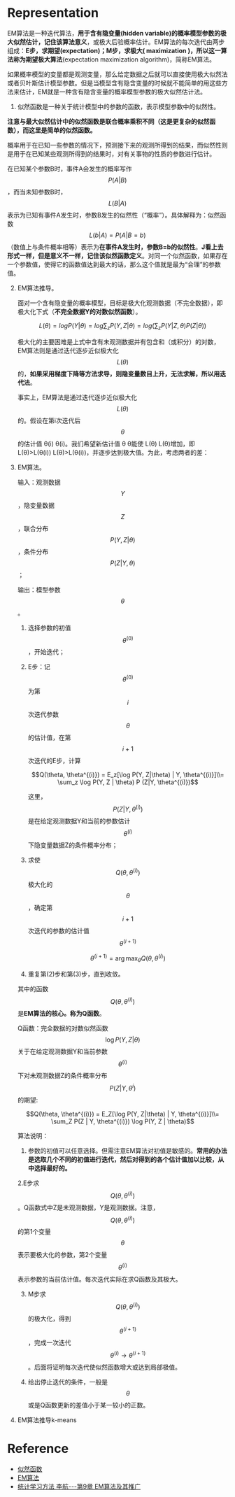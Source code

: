 # Representation

EM算法是一种迭代算法，**用于含有隐变量\(hidden variable\)的概率模型参数的极大似然估计，记住该算法意义**，或极大后验概率估计。EM算法的每次迭代由两步组成：**E步，求期望\(expectation\)；M步，求极大\( maximization \)，所以这一算法称为期望极大算法**\(expectation maximization algorithm\)，简称EM算法。

如果概率模型的变量都是观测变量，那么给定数据之后就可以直接使用极大似然法或者贝叶斯估计模型参数。但是当模型含有隐含变量的时候就不能简单的用这些方法来估计，EM就是一种含有隐含变量的概率模型参数的极大似然估计法。

1. 似然函数是一种关于统计模型中的参数的函数，表示模型参数中的似然性。

  **注意与最大似然估计中的似然函数是联合概率乘积不同（这是更复杂的似然函数），而这里是简单的似然函数。**

  概率用于在已知一些参数的情况下，预测接下来的观测所得到的结果，而似然性则是用于在已知某些观测所得到的结果时，对有关事物的性质的参数进行估计。

  在已知某个参数B时，事件A会发生的概率写作$$P(A|B)$$，而当未知参数B时，$$L(B|A)$$表示为已知有事件A发生时，参数B发生的似然性（“概率”）。具体解释为：似然函数$$L(b|A)=P(A|B=b)$$（数值上与条件概率相等）表示为**在事件A发生时，参数B=b的似然性**。**J看上去形式一样，但是意义不一样，记住该似然函数定义**。对同一个似然函数，如果存在一个参数值，使得它的函数值达到最大的话，那么这个值就是最为“合理”的参数值。

2. EM算法推导。

    面对一个含有隐变量的概率模型，目标是极大化观测数据（不完全数据），即极大化下式（**不完全数据Y的对数似然函数**）。

    $$L(θ)=logP(Y|θ)=log\sum_{z}P(Y,Z|θ)=log(\sum_{z}P(Y|Z,\theta)P(Z|\theta))$$

    极大化的主要困难是上式中含有未观测数据并有包含和（或积分）的对数，EM算法则是通过迭代逐步近似极大化$$L(\theta)$$的，**如果采用梯度下降等方法求导，则隐变量数目上升，无法求解，所以用迭代法**。

    事实上，EM算法是通过迭代逐步近似极大化$$L(\theta)$$的。假设在第i次迭代后$$\theta$$的估计值 θ(i) θ(i)。我们希望新估计值 θ θ能使 L(θ) L(θ)增加，即 L(θ)>L(θ(i)) L(θ)>L(θ(i))，并逐步达到极大值。为此，考虑两者的差： 

3. EM算法。

    输入：观测数据$$Y$$，隐变量数据$$Z$$，联合分布$$P(Y,Z|\theta)$$，条件分布$$P(Z|Y,\theta)$$；

    输出：模型参数$$\theta$$。

    1. 选择参数的初值$$\theta^{(0)}$$，开始迭代；

    2. E步：记$$\theta^{(0)}$$为第$$i$$次迭代参数$$\theta$$的估计值，在第$$i+1$$次迭代的E步，计算

        $$Q(\theta, \theta^{(i)}) = E_z[\log P(Y, Z|\theta) | Y, \theta^{(i)}]\\= \sum_z \log P(Y, Z | \theta) P (Z|Y, \theta^{(i)})$$
    
        这里，$$P(Z|Y, \theta^{(i)})$$是在给定观测数据Y和当前的参数估计$$\theta^{(i)}$$下隐变量数据Z的条件概率分布；

    3. 求使$$Q(\theta, \theta^{(i)})$$极大化的$$\theta$$，确定第$$i+1$$次迭代的参数的估计值$$\theta^{(i+1)}$$

        $$\theta^{(i+1)} = \arg \max_{\theta} Q(\theta, \theta^{(i)})$$

    4. 重复第(2)步和第(3)步，直到收敛。

    其中的函数$$Q(\theta, \theta^{(i)})$$是**EM算法的核心。称为Q函数**。

    Q函数：完全数据的对数似然函数$$\log P(Y, Z | \theta)$$关于在给定观测数据Y和当前参数$$\theta^{(i)}$$下对未观测数据Z的条件概率分布$$P(Z|Y, \theta^{i})$$的期望:
  
    $$Q(\theta, \theta^{(i)}) = E_Z[\log P(Y, Z|\theta) | Y, \theta^{(i)}]\\= \sum_Z P(Z | Y, \theta^{(i)}) \log P(Y, Z | \theta)$$

    算法说明：

    1. 参数的初值可以任意选择。但需注意EM算法对初值是敏感的。**常用的办法是选取几个不同的初值进行迭代，然后对得到的各个估计值加以比较，从中选择最好的。**

    2.E步求$$Q(\theta, \theta^{(i)})$$。Q函数式中Z是未观测数据，Y是观测数据。注意，$$Q(\theta, \theta^{(i)})$$的第1个变量$$\theta$$表示要极大化的参数，第2个变量$$\theta^{(i)}$$表示参数的当前估计值。每次迭代实际在求Q函数及其极大。

    3. M步求$$Q(\theta, \theta^{(i)})$$的极大化，得到$$\theta^{(i+1)}$$，完成一次迭代$$\theta^{(i)}\rightarrow\theta^{(i+1)}$$。后面将证明每次迭代使似然函数增大或达到局部极值。

    4. 给出停止迭代的条件，一般是$$\theta$$或是Q函数更新的差值小于某一较小的正数。

3. EM算法推导k-means


# Reference

* [似然函数](https://zh.wikipedia.org/zh-hans/%E4%BC%BC%E7%84%B6%E5%87%BD%E6%95%B0)
* [EM算法](http://m.it610.com/article/3660270.htm)
* [统计学习方法 李航---第9章 EM算法及其推广](http://blog.csdn.net/demon7639/article/details/51011424)
